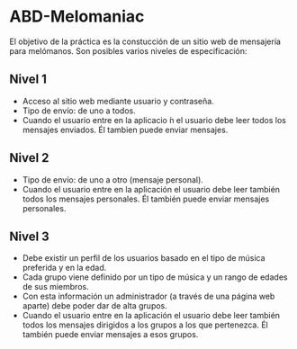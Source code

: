 # ABD-Melomaniac

El objetivo de la práctica es la constucción de un sitio web de mensajería para melómanos. Son posibles varios niveles de especificación:

## Nivel 1
* Acceso al sitio web mediante usuario y contraseña.
* Tipo de envío: de uno a todos.
* Cuando el usuario entre en la aplicacio ́n el usuario debe leer todos los mensajes enviados. Él tambien puede enviar mensajes.

## Nivel 2
* Tipo de envío: de uno a otro (mensaje personal).
* Cuando el usuario entre en la aplicación el usuario debe leer también todos los mensajes personales. Él también puede enviar mensajes personales.

## Nivel 3
* Debe existir un perfil de los usuarios basado en el tipo de música preferida y en la edad.
* Cada grupo viene definido por un tipo de música y un rango de edades de sus miembros.
* Con esta información un administrador (a través de una página web aparte) debe poder dar de alta grupos.
* Cuando el usuario entre en la aplicación el usuario debe leer también todos los mensajes dirigidos a los grupos a los que pertenezca. Él también puede enviar mensajes a esos grupos.
